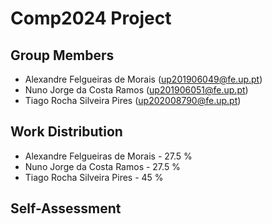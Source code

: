 # Comp2024 Project

## Group Members 

- Alexandre Felgueiras de Morais (up201906049@fe.up.pt)
- Nuno Jorge da Costa Ramos (up201906051@fe.up.pt)
- Tiago Rocha Silveira Pires (up202008790@fe.up.pt)

## Work Distribution

- Alexandre Felgueiras de Morais - 27.5 %
- Nuno Jorge da Costa Ramos - 27.5 %
- Tiago Rocha Silveira Pires - 45 %

## Self-Assessment 
